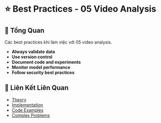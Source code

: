 # ⭐ Best Practices - 05 Video Analysis

## 🎯 Tổng Quan

Các best practices khi làm việc với 05 video analysis.

- **Always validate data**
- **Use version control**
- **Document code and experiments**
- **Monitor model performance**
- **Follow security best practices**

## 🔗 Liên Kết Liên Quan

- [Theory](./THEORY_05_video_analysis.md)
- [Implementation](./IMPLEMENTATION_05_video_analysis.md)
- [Code Examples](./CODE_EXAMPLES_05_video_analysis.md)
- [Complex Problems](./COMPLEX_PROBLEMS.md)
